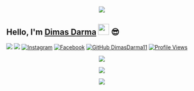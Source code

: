 <h1 align="center">
  <a href="https://git.io/typing-svg">
    <img src="https://readme-typing-svg.herokuapp.com?color=%2340A597&size=30&width=800&lines=Hello,+i'm+DimasDarma.+22+YO;i'am+a+web,mobile+and+bot+developer">
  </a>
</h1>

## Hello, I'm [Dimas Darma](https://instagram.com/dimazdarmaa) <img src="https://github.com/TheDudeThatCode/TheDudeThatCode/blob/master/Assets/Hi.gif" width="29px"> :sunglasses:
[<img src="https://img.shields.io/badge/Website-dimasdarma.id-blue">](https://dimasdarma.id)
[<img src="https://img.shields.io/badge/Email-dimasdarma@gmail.com-purple">](mailto:dimasdarma48@gmail.com)
<a href="https://www.instagram.com/dimazdarmaa" target="_blank"><img src="https://img.shields.io/badge/Instagram-%23E4405F.svg?&style=flat-square&logo=instagram&logoColor=white" alt="Instagram"></a>
<a href="https://www.facebook.com/jagoanneon" target="_blank"><img src="https://img.shields.io/badge/Facebook-%231877F2.svg?&style=flat-square&logo=facebook&logoColor=white" alt="Facebook"></a>
[![GitHub DimasDarma11](https://img.shields.io/github/followers/techwiz37?label=follow&style=social)](https://github.com/DimasDarma11)
[![Profile Views](https://komarev.com/ghpvc/?username=techwiz37&label=Profile%20Views)](https://github.com/techwiz37)


<p align="center">
  <a href="https://github.com/dimazdarmaa"><img src="https://github-readme-stats.vercel.app/api?username=DimasDarma11&theme=tokyonight&show_icons=true" /></a>
</p>

<p align="center">
  <a href="https://github.com/dimazdarmaa"><img src="https://github-readme-streak-stats.herokuapp.com?user=DimasDarma11&theme=tokyonight&hide_border=false&properties=background&border=%239611C5FF" /></a>
</p>
<p align="center">
  <a href="https://github.com/dimazdarmaa"><img src="https://github-profile-trophy.vercel.app/?username=DimasDarma11&theme=radical&margin-w=20&no-bg=true&no-frame=false" /></a>
</p>

